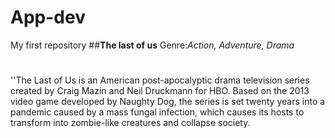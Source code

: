 # App-dev
My first repository
##**The last of us**
Genre:*Action, Adventure, Drama*
#
''The Last of Us is an American post-apocalyptic drama television series created by Craig Mazin and Neil Druckmann for HBO. Based on the 2013 video game developed by Naughty Dog, 
the series is set twenty years into a pandemic caused by a mass fungal infection, which causes its hosts to transform into zombie-like creatures and collapse society. 

